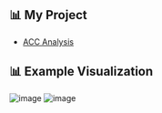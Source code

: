 ## 📊 My Project
- [ACC Analysis](https://github.com/kktn-13/Sports-Analytics/blob/main/ACC_analysis.md)


## 📊 Example Visualization

![image](https://github.com/user-attachments/assets/2aa87352-bcb9-43ea-b2d8-c85ca767fa72)
![image](https://github.com/user-attachments/assets/db5e4826-df3f-4b88-bfd0-74370af15eaa)

